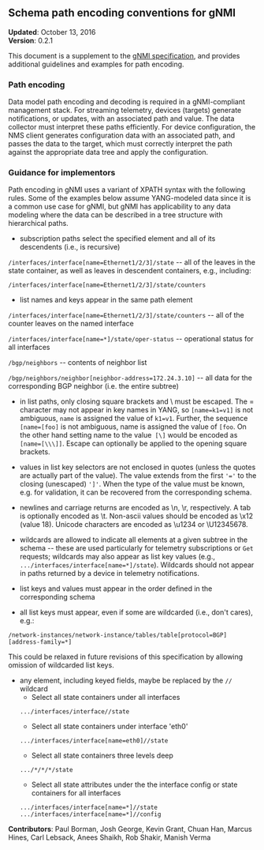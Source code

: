 ## Schema path encoding conventions for gNMI

**Updated**: October 13, 2016  
**Version**: 0.2.1

This document is a supplement to the [gNMI specification](https://github.com/openconfig/reference/blob/master/rpc/gnmi/gnmi-specification.md), and provides additional guidelines and examples for path encoding.

### Path encoding

Data model path encoding and decoding is required in a gNMI-compliant management stack.  For streaming telemetry, devices (targets) generate notifications, or updates, with an associated path and value.  The data collector must interpret these paths efficiently.  For device configuration, the NMS client generates configuration data with an associated path, and passes the data to the target, which must correctly interpret the path against the appropriate data tree and apply the configuration.

### Guidance for implementors

Path encoding in gNMI uses a variant of XPATH syntax with the following rules.  Some of the examples below assume YANG-modeled data since it is a common use case for gNMI, but gNMI has applicability to any data modeling where the data can be described in a tree structure with hierarchical paths.



*   subscription paths select the specified element and all of its descendents (i.e., is recursive)

  `/interfaces/interface[name=Ethernet1/2/3]/state` -- all of the leaves in the state container, as well as leaves in descendent containers, e.g., including:

  ```
  /interfaces/interface[name=Ethernet1/2/3]/state/counters
  ```

*   list names and keys appear in the same path element

  `/interfaces/interface[name=Ethernet1/2/3]/state/counters` -- all of the counter leaves on the named interface

  `/interfaces/interface[name=*]/state/oper-status` -- operational status for all interfaces

  `/bgp/neighbors` -- contents of neighbor list

  `/bgp/neighbors/neighbor[neighbor-address=172.24.3.10]` -- all data for the corresponding BGP neighbor (i.e. the entire subtree)

*   in list paths, only closing square brackets and \ must be escaped.  The = character may not appear in key names in YANG, so `[name=k1=v1]` is not ambiguous, `name` is assigned the value of `k1=v1`.  Further, the sequence `[name=[foo]` is not ambiguous, name is assigned the value of `[foo`.  On the other hand setting name to the value` [\]` would be encoded as `[name=[\\\]]`.  Escape can optionally be applied to the opening square brackets.

*   values in list key selectors are not enclosed in quotes (unless the quotes are actually part of the value).  The value extends from the first `'='` to the closing (unescaped) `']'`.  When the type of the value must be known, e.g. for validation, it can be recovered from the corresponding schema.

*   newlines and carriage returns are encoded as \n, \r, respectively.  A tab is optionally encoded as \t.  Non-ascii values should be encoded as \x12 (value 18).  Unicode characters are encoded as \u1234 or \U12345678.

*   wildcards are allowed to indicate all elements at a given subtree in the schema -- these are used particularly for telemetry subscriptions or `Get` requests; wildcards may also appear as list key values (e.g., `.../interfaces/interface[name=*]/state`).  Wildcards should not appear in paths returned by a device in telemetry notifications.

*   list keys and values must appear in the order defined in the corresponding schema
  *   all list keys must appear, even if some are wildcarded (i.e., don't cares), e.g.:
  ```
  /network-instances/network-instance/tables/table[protocol=BGP][address-family=*]
  ```

This could be relaxed in future revisions of this specification by allowing omission of wildcarded list keys.

*   any element, including keyed fields, maybe be replaced by the `//` wildcard
    *   Select all state containers under all interfaces
    ```
    .../interfaces/interface//state
    ```
    *   Select all state containers under interface 'eth0'
    ```
    .../interfaces/interface[name=eth0]//state
    ```
    *   Select all state containers three levels deep
    ```
    .../*/*/*/state
    ```
    *   Select all state attributes under the the interface config or state containers for all interfaces
    ```
    .../interfaces/interface[name=*]//state
    .../interfaces/interface[name=*]//config
    ```

**Contributors**: Paul Borman, Josh George, Kevin Grant, Chuan Han, Marcus Hines, Carl Lebsack, Anees Shaikh, Rob Shakir, Manish Verma
